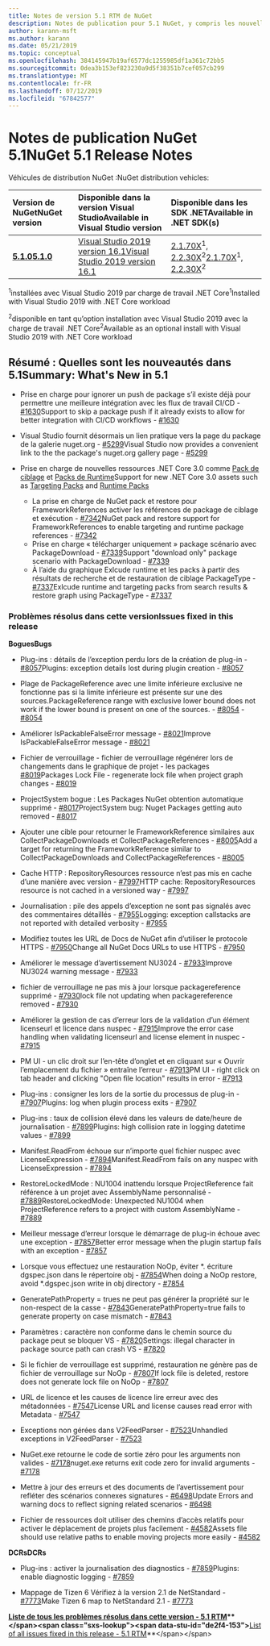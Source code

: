 ```yaml
---
title: Notes de version 5.1 RTM de NuGet
description: Notes de publication pour 5.1 NuGet, y compris les nouvelles fonctionnalités, les correctifs de bogues et les dcr.
author: karann-msft
ms.author: karann
ms.date: 05/21/2019
ms.topic: conceptual
ms.openlocfilehash: 384145947b19af6577dc1255985df1a361c72bb5
ms.sourcegitcommit: 0dea3b153ef823230a9d5f38351b7cef057cb299
ms.translationtype: MT
ms.contentlocale: fr-FR
ms.lasthandoff: 07/12/2019
ms.locfileid: "67842577"
---
```

# <a name="nuget-51-release-notes"></a><span data-ttu-id="de2f4-103">Notes de publication NuGet 5.1</span><span class="sxs-lookup"><span data-stu-id="de2f4-103">NuGet 5.1 Release Notes</span></span>

<span data-ttu-id="de2f4-104">Véhicules de distribution NuGet :</span><span class="sxs-lookup"><span data-stu-id="de2f4-104">NuGet distribution vehicles:</span></span>

| <span data-ttu-id="de2f4-105">Version de NuGet</span><span class="sxs-lookup"><span data-stu-id="de2f4-105">NuGet version</span></span> | <span data-ttu-id="de2f4-106">Disponible dans la version Visual Studio</span><span class="sxs-lookup"><span data-stu-id="de2f4-106">Available in Visual Studio version</span></span>| <span data-ttu-id="de2f4-107">Disponible dans les SDK .NET</span><span class="sxs-lookup"><span data-stu-id="de2f4-107">Available in .NET SDK(s)</span></span>|
|:---|:---|:---|
| [<span data-ttu-id="de2f4-108">**5.1.0**</span><span class="sxs-lookup"><span data-stu-id="de2f4-108">**5.1.0**</span></span>](https://nuget.org/downloads) | [<span data-ttu-id="de2f4-109">Visual Studio 2019 version 16.1</span><span class="sxs-lookup"><span data-stu-id="de2f4-109">Visual Studio 2019 version 16.1</span></span>](https://visualstudio.microsoft.com/downloads/) | <span data-ttu-id="de2f4-110">[2.1.70X](https://dotnet.microsoft.com/download/dotnet-core/2.1)<sup>1</sup>, [2.2.30X](https://dotnet.microsoft.com/download/dotnet-core/2.2)<sup>2</sup></span><span class="sxs-lookup"><span data-stu-id="de2f4-110">[2.1.70X](https://dotnet.microsoft.com/download/dotnet-core/2.1)<sup>1</sup>, [2.2.30X](https://dotnet.microsoft.com/download/dotnet-core/2.2)<sup>2</sup></span></span> |

<span data-ttu-id="de2f4-111"><sup>1</sup>installées avec Visual Studio 2019 par charge de travail .NET Core</span><span class="sxs-lookup"><span data-stu-id="de2f4-111"><sup>1</sup>Installed with Visual Studio 2019 with .NET Core workload</span></span> 

<span data-ttu-id="de2f4-112"><sup>2</sup>disponible en tant qu’option installation avec Visual Studio 2019 avec la charge de travail .NET Core</span><span class="sxs-lookup"><span data-stu-id="de2f4-112"><sup>2</sup>Available as an optional install with Visual Studio 2019 with .NET Core workload</span></span>

## <a name="summary-whats-new-in-51"></a><span data-ttu-id="de2f4-113">Résumé : Quelles sont les nouveautés dans 5.1</span><span class="sxs-lookup"><span data-stu-id="de2f4-113">Summary: What's New in 5.1</span></span>

* <span data-ttu-id="de2f4-114">Prise en charge pour ignorer un push de package s’il existe déjà pour permettre une meilleure intégration avec les flux de travail CI/CD - [#1630](https://github.com/NuGet/Home/issues/1630#issuecomment-483461100)</span><span class="sxs-lookup"><span data-stu-id="de2f4-114">Support to skip a package push if it already exists to allow for better integration with CI/CD workflows - [#1630](https://github.com/NuGet/Home/issues/1630#issuecomment-483461100)</span></span>

* <span data-ttu-id="de2f4-115">Visual Studio fournit désormais un lien pratique vers la page du package de la galerie nuget.org - [#5299](https://github.com/NuGet/Home/issues/5299#issuecomment-494458510)</span><span class="sxs-lookup"><span data-stu-id="de2f4-115">Visual Studio now provides a convenient link to the the package's nuget.org gallery page - [#5299](https://github.com/NuGet/Home/issues/5299#issuecomment-494458510)</span></span>

* <span data-ttu-id="de2f4-116">Prise en charge de nouvelles ressources .NET Core 3.0 comme [Pack de ciblage](https://github.com/dotnet/cli/issues/10006) et [Packs de Runtime](https://github.com/dotnet/cli/issues/10007)</span><span class="sxs-lookup"><span data-stu-id="de2f4-116">Support for new .NET Core 3.0 assets such as [Targeting Packs](https://github.com/dotnet/cli/issues/10006) and [Runtime Packs](https://github.com/dotnet/cli/issues/10007)</span></span>
  * <span data-ttu-id="de2f4-117">La prise en charge de NuGet pack et restore pour FrameworkReferences activer les références de package de ciblage et exécution - [#7342](https://github.com/NuGet/Home/issues/7342)</span><span class="sxs-lookup"><span data-stu-id="de2f4-117">NuGet pack and restore support for FrameworkReferences to enable targeting and runtime package references - [#7342](https://github.com/NuGet/Home/issues/7342)</span></span>
  * <span data-ttu-id="de2f4-118">Prise en charge « télécharger uniquement » package scénario avec PackageDownload - [#7339](https://github.com/NuGet/Home/issues/7339)</span><span class="sxs-lookup"><span data-stu-id="de2f4-118">Support "download only" package scenario with PackageDownload - [#7339](https://github.com/NuGet/Home/issues/7339)</span></span>
  * <span data-ttu-id="de2f4-119">À l’aide du graphique Exlcude runtime et les packs à partir des résultats de recherche et de restauration de ciblage PackageType - [#7337](https://github.com/NuGet/Home/issues/7337)</span><span class="sxs-lookup"><span data-stu-id="de2f4-119">Exlcude runtime and targeting packs from search results & restore graph using PackageType - [#7337](https://github.com/NuGet/Home/issues/7337)</span></span>

### <a name="issues-fixed-in-this-release"></a><span data-ttu-id="de2f4-120">Problèmes résolus dans cette version</span><span class="sxs-lookup"><span data-stu-id="de2f4-120">Issues fixed in this release</span></span>

<span data-ttu-id="de2f4-121">**Bogues**</span><span class="sxs-lookup"><span data-stu-id="de2f4-121">**Bugs**</span></span>

* <span data-ttu-id="de2f4-122">Plug-ins : détails de l’exception perdu lors de la création de plug-in - [#8057](https://github.com/NuGet/Home/issues/8057)</span><span class="sxs-lookup"><span data-stu-id="de2f4-122">Plugins:  exception details lost during plugin creation - [#8057](https://github.com/NuGet/Home/issues/8057)</span></span>

* <span data-ttu-id="de2f4-123">Plage de PackageReference avec une limite inférieure exclusive ne fonctionne pas si la limite inférieure est présente sur une des sources.</span><span class="sxs-lookup"><span data-stu-id="de2f4-123">PackageReference range with exclusive lower bound does not work if the lower bound is present on one of the sources.</span></span><span data-ttu-id="de2f4-124"> - [#8054](https://github.com/NuGet/Home/issues/8054)</span><span class="sxs-lookup"><span data-stu-id="de2f4-124"> - [#8054](https://github.com/NuGet/Home/issues/8054)</span></span>

* <span data-ttu-id="de2f4-125">Améliorer IsPackableFalseError message - [#8021](https://github.com/NuGet/Home/issues/8021)</span><span class="sxs-lookup"><span data-stu-id="de2f4-125">Improve IsPackableFalseError message - [#8021](https://github.com/NuGet/Home/issues/8021)</span></span>

* <span data-ttu-id="de2f4-126">Fichier de verrouillage - fichier de verrouillage régénérer lors de changements dans le graphique de projet - les packages [#8019](https://github.com/NuGet/Home/issues/8019)</span><span class="sxs-lookup"><span data-stu-id="de2f4-126">Packages Lock File - regenerate lock file when project graph changes - [#8019](https://github.com/NuGet/Home/issues/8019)</span></span>

* <span data-ttu-id="de2f4-127">ProjectSystem bogue : Les Packages NuGet obtention automatique supprimé - [#8017](https://github.com/NuGet/Home/issues/8017)</span><span class="sxs-lookup"><span data-stu-id="de2f4-127">ProjectSystem bug: Nuget Packages getting auto removed - [#8017](https://github.com/NuGet/Home/issues/8017)</span></span>

* <span data-ttu-id="de2f4-128">Ajouter une cible pour retourner le FrameworkReference similaires aux CollectPackageDownloads et CollectPackageReferences - [#8005](https://github.com/NuGet/Home/issues/8005)</span><span class="sxs-lookup"><span data-stu-id="de2f4-128">Add a target for returning the FrameworkReference similar to CollectPackageDownloads and CollectPackageReferences - [#8005](https://github.com/NuGet/Home/issues/8005)</span></span>

* <span data-ttu-id="de2f4-129">Cache HTTP :  RepositoryResources ressource n’est pas mis en cache d’une manière avec version - [#7997](https://github.com/NuGet/Home/issues/7997)</span><span class="sxs-lookup"><span data-stu-id="de2f4-129">HTTP cache:  RepositoryResources resource is not cached in a versioned way - [#7997](https://github.com/NuGet/Home/issues/7997)</span></span>

* <span data-ttu-id="de2f4-130">Journalisation : pile des appels d’exception ne sont pas signalés avec des commentaires détaillés - [#7955](https://github.com/NuGet/Home/issues/7955)</span><span class="sxs-lookup"><span data-stu-id="de2f4-130">Logging:  exception callstacks are not reported with detailed verbosity - [#7955](https://github.com/NuGet/Home/issues/7955)</span></span>

* <span data-ttu-id="de2f4-131">Modifiez toutes les URL de Docs de NuGet afin d’utiliser le protocole HTTPS - [#7950](https://github.com/NuGet/Home/issues/7950)</span><span class="sxs-lookup"><span data-stu-id="de2f4-131">Change all NuGet Docs URLs to use HTTPS - [#7950](https://github.com/NuGet/Home/issues/7950)</span></span>

* <span data-ttu-id="de2f4-132">Améliorer le message d’avertissement NU3024 - [#7933](https://github.com/NuGet/Home/issues/7933)</span><span class="sxs-lookup"><span data-stu-id="de2f4-132">Improve NU3024 warning message - [#7933](https://github.com/NuGet/Home/issues/7933)</span></span>

* <span data-ttu-id="de2f4-133">fichier de verrouillage ne pas mis à jour lorsque packagereference supprimé - [#7930](https://github.com/NuGet/Home/issues/7930)</span><span class="sxs-lookup"><span data-stu-id="de2f4-133">lock file not updating when packagereference removed - [#7930](https://github.com/NuGet/Home/issues/7930)</span></span>

* <span data-ttu-id="de2f4-134">Améliorer la gestion de cas d’erreur lors de la validation d’un élément licenseurl et licence dans nuspec - [#7915](https://github.com/NuGet/Home/issues/7915)</span><span class="sxs-lookup"><span data-stu-id="de2f4-134">Improve the error case handling when validating licenseurl and license element in nuspec - [#7915](https://github.com/NuGet/Home/issues/7915)</span></span>

* <span data-ttu-id="de2f4-135">PM UI - un clic droit sur l’en-tête d’onglet et en cliquant sur « Ouvrir l’emplacement du fichier » entraîne l’erreur - [#7913](https://github.com/NuGet/Home/issues/7913)</span><span class="sxs-lookup"><span data-stu-id="de2f4-135">PM UI - right click on tab header and clicking "Open file location" results in error - [#7913](https://github.com/NuGet/Home/issues/7913)</span></span>

* <span data-ttu-id="de2f4-136">Plug-ins : consigner les lors de la sortie du processus de plug-in - [#7907](https://github.com/NuGet/Home/issues/7907)</span><span class="sxs-lookup"><span data-stu-id="de2f4-136">Plugins:  log when plugin process exits - [#7907](https://github.com/NuGet/Home/issues/7907)</span></span>

* <span data-ttu-id="de2f4-137">Plug-ins : taux de collision élevé dans les valeurs de date/heure de journalisation - [#7899](https://github.com/NuGet/Home/issues/7899)</span><span class="sxs-lookup"><span data-stu-id="de2f4-137">Plugins:  high collision rate in logging datetime values - [#7899](https://github.com/NuGet/Home/issues/7899)</span></span>

* <span data-ttu-id="de2f4-138">Manifest.ReadFrom échoue sur n’importe quel fichier nuspec avec LicenseExpression - [#7894](https://github.com/NuGet/Home/issues/7894)</span><span class="sxs-lookup"><span data-stu-id="de2f4-138">Manifest.ReadFrom fails on any nuspec with LicenseExpression - [#7894](https://github.com/NuGet/Home/issues/7894)</span></span>

* <span data-ttu-id="de2f4-139">RestoreLockedMode : NU1004 inattendu lorsque ProjectReference fait référence à un projet avec AssemblyName personnalisé - [#7889](https://github.com/NuGet/Home/issues/7889)</span><span class="sxs-lookup"><span data-stu-id="de2f4-139">RestoreLockedMode: Unexpected NU1004 when ProjectReference refers to a project with custom AssemblyName - [#7889](https://github.com/NuGet/Home/issues/7889)</span></span>

* <span data-ttu-id="de2f4-140">Meilleur message d’erreur lorsque le démarrage de plug-in échoue avec une exception - [#7857](https://github.com/NuGet/Home/issues/7857)</span><span class="sxs-lookup"><span data-stu-id="de2f4-140">Better error message when the plugin startup fails with an exception - [#7857](https://github.com/NuGet/Home/issues/7857)</span></span>

* <span data-ttu-id="de2f4-141">Lorsque vous effectuez une restauration NoOp, éviter \*. écriture dgspec.json dans le répertoire obj - [#7854](https://github.com/NuGet/Home/issues/7854)</span><span class="sxs-lookup"><span data-stu-id="de2f4-141">When doing a NoOp restore, avoid \*.dgspec.json write in obj directory - [#7854](https://github.com/NuGet/Home/issues/7854)</span></span>

* <span data-ttu-id="de2f4-142">GeneratePathProperty = trues ne peut pas générer la propriété sur le non-respect de la casse - [#7843](https://github.com/NuGet/Home/issues/7843)</span><span class="sxs-lookup"><span data-stu-id="de2f4-142">GeneratePathProperty=true fails to generate property on case mismatch - [#7843](https://github.com/NuGet/Home/issues/7843)</span></span>

* <span data-ttu-id="de2f4-143">Paramètres : caractère non conforme dans le chemin source du package peut se bloquer VS - [#7820](https://github.com/NuGet/Home/issues/7820)</span><span class="sxs-lookup"><span data-stu-id="de2f4-143">Settings:  illegal character in package source path can crash VS - [#7820](https://github.com/NuGet/Home/issues/7820)</span></span>

* <span data-ttu-id="de2f4-144">Si le fichier de verrouillage est supprimé, restauration ne génère pas de fichier de verrouillage sur NoOp - [#7807](https://github.com/NuGet/Home/issues/7807)</span><span class="sxs-lookup"><span data-stu-id="de2f4-144">If lock file is deleted, restore does not generate lock file on NoOp  - [#7807](https://github.com/NuGet/Home/issues/7807)</span></span>

* <span data-ttu-id="de2f4-145">URL de licence et les causes de licence lire erreur avec des métadonnées - [#7547](https://github.com/NuGet/Home/issues/7547)</span><span class="sxs-lookup"><span data-stu-id="de2f4-145">License URL and license causes read error with Metadata - [#7547](https://github.com/NuGet/Home/issues/7547)</span></span>

* <span data-ttu-id="de2f4-146">Exceptions non gérées dans V2FeedParser - [#7523](https://github.com/NuGet/Home/issues/7523)</span><span class="sxs-lookup"><span data-stu-id="de2f4-146">Unhandled exceptions in V2FeedParser - [#7523](https://github.com/NuGet/Home/issues/7523)</span></span>

* <span data-ttu-id="de2f4-147">NuGet.exe retourne le code de sortie zéro pour les arguments non valides - [#7178](https://github.com/NuGet/Home/issues/7178)</span><span class="sxs-lookup"><span data-stu-id="de2f4-147">nuget.exe returns exit code zero for invalid arguments - [#7178](https://github.com/NuGet/Home/issues/7178)</span></span>

* <span data-ttu-id="de2f4-148">Mettre à jour des erreurs et des documents de l’avertissement pour refléter des scénarios connexes signatures - [#6498](https://github.com/NuGet/Home/issues/6498)</span><span class="sxs-lookup"><span data-stu-id="de2f4-148">Update Errors and warning docs to reflect signing related scenarios - [#6498](https://github.com/NuGet/Home/issues/6498)</span></span>

* <span data-ttu-id="de2f4-149">Fichier de ressources doit utiliser des chemins d’accès relatifs pour activer le déplacement de projets plus facilement - [#4582](https://github.com/NuGet/Home/issues/4582)</span><span class="sxs-lookup"><span data-stu-id="de2f4-149">Assets file should use relative paths to enable moving projects more easily - [#4582](https://github.com/NuGet/Home/issues/4582)</span></span>

<span data-ttu-id="de2f4-150">**DCRs**</span><span class="sxs-lookup"><span data-stu-id="de2f4-150">**DCRs**</span></span>

* <span data-ttu-id="de2f4-151">Plug-ins : activer la journalisation des diagnostics - [#7859](https://github.com/NuGet/Home/issues/7859)</span><span class="sxs-lookup"><span data-stu-id="de2f4-151">Plugins:  enable diagnostic logging - [#7859](https://github.com/NuGet/Home/issues/7859)</span></span>

* <span data-ttu-id="de2f4-152">Mappage de Tizen 6 Vérifiez à la version 2.1 de NetStandard - [#7773](https://github.com/NuGet/Home/issues/7773)</span><span class="sxs-lookup"><span data-stu-id="de2f4-152">Make Tizen 6 map to NetStandard 2.1 - [#7773](https://github.com/NuGet/Home/issues/7773)</span></span>

<span data-ttu-id="de2f4-153">**[Liste de tous les problèmes résolus dans cette version - 5.1 RTM](https://github.com/nuget/home/issues?q=is%3Aissue+is%3Aclosed+milestone%3A%225.1")**</span><span class="sxs-lookup"><span data-stu-id="de2f4-153">**[List of all issues fixed in this release - 5.1 RTM](https://github.com/nuget/home/issues?q=is%3Aissue+is%3Aclosed+milestone%3A%225.1")**</span></span>
